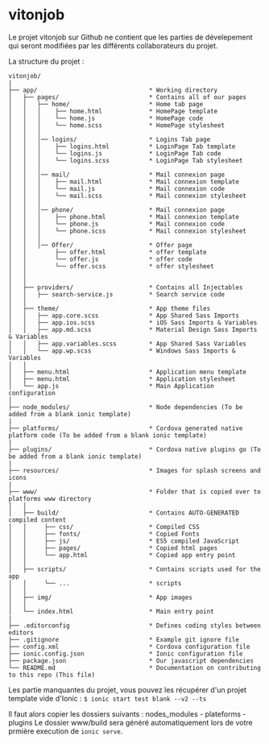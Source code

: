 # vitonjob

Le projet vitonjob sur Github ne contient que les parties de dévelepement qui seront modifiées par les différents
collaborateurs du projet.

La structure du projet :
  
  `vitonjob/`  
`|`  
`├── app/                               * Working directory`  
`│   ├── pages/                         * Contains all of our pages`  
`│   │   ├── home/                      * Home tab page`  
`│   │   │    ├── home.html             * HomePage template`  
`│   │   │    └── home.js               * HomePage code`  
`│   │   │    └── home.scss             * HomePage stylesheet`  
`│   │   │`  
`│   │   │── logins/                    * Logins Tab page`  
`│   │   │    ├── logins.html           * LoginPage Tab template`  
`│   │   │    └── logins.js             * LoginPage Tab code`  
`│   │   │    └── logins.scss           * LoginPage Tab stylesheet`  
`│   │   │`  
`│   │   │── mail/                      * Mail connexion page`  
`│   │   │    ├── mail.html             * Mail connexion template`  
`│   │   │    └── mail.js               * Mail connexion code`  
`│   │   │    └── mail.scss             * Mail connexion stylesheet`  
`│   │   │`  
`│   │   │── phone/                     * Mail connexion page`  
`│   │   │    ├── phone.html            * Mail connexion template`  
`│   │   │    └── phone.js              * Mail connexion code`  
`│   │   │    └── phone.scss            * Mail connexion stylesheet`  
`│   │   │`  
`│   │   │── Offer/                     * Offer page`  
`│   │        ├── offer.html            * offer template`  
`│   │        └── offer.js              * offer code`  
`│   │        └── offer.scss            * offer stylesheet`  
`│   │`  
`│   │`  
`│   ├── providers/                     * Contains all Injectables`  
`│   │   ├── search-service.js          * Search service code`  
`│   │`  
`│   ├── theme/                         * App theme files`  
`│   │   ├── app.core.scss              * App Shared Sass Imports`  
`│   │   ├── app.ios.scss               * iOS Sass Imports & Variables`  
`│   │   ├── app.md.scss                * Material Design Sass Imports & Variables`  
`│   │   ├── app.variables.scss         * App Shared Sass Variables`  
`│   │   └── app.wp.scss                * Windows Sass Imports & Variables`  
`│   │`  
`│   ├── menu.html                      * Application menu template`  
`│   ├── menu.html                      * Application stylesheet`  
`│   └── app.js                         * Main Application configuration`  
`│`  
`├── node_modules/                      * Node dependencies (To be added from a blank ionic template)`  
`|`  
`├── platforms/                         * Cordova generated native platform code (To be added from a blank ionic template)`  
`|`  
`├── plugins/                           * Cordova native plugins go (To be added from a blank ionic template)`  
`|`  
`├── resources/                         * Images for splash screens and icons`  
`|`  
`├── www/                               * Folder that is copied over to platforms www directory`  
`│   │`  
`│   ├── build/                         * Contains AUTO-GENERATED compiled content`  
`│   │     ├── css/                     * Compiled CSS`  
`│   │     ├── fonts/                   * Copied Fonts`  
`│   │     ├── js/                      * ES5 compiled JavaScript`  
`│   │     ├── pages/                   * Copied html pages`  
`│   │     └── app.html                 * Copied app entry point`  
`│   │`  
`│   ├── scripts/                       * Contains scripts used for the app`  
`│   │     └── ...                      * scripts`  
`│   │`  
`│   ├── img/                           * App images`  
`│   │`  
`│   └── index.html                     * Main entry point`  
`|`  
`├── .editorconfig                      * Defines coding styles between editors`  
`├── .gitignore                         * Example git ignore file`  
`├── config.xml                         * Cordova configuration file`  
`├── ionic.config.json                  * Ionic configuration file`  
`├── package.json                       * Our javascript dependencies`  
`└── README.md                          * Documentation on contributing to this repo (This file)`  

Les partie manquantes du projet, vous pouvez les récupérer d'un projet template vide d'Ionic : 
`$ ionic start test blank --v2 --ts`

Il faut alors copier les dossiers suivants : nodes_modules - plateforms - plugins
Le dossier www/build sera généré automatiquement lors de votre prmière execution de `ionic serve`.
